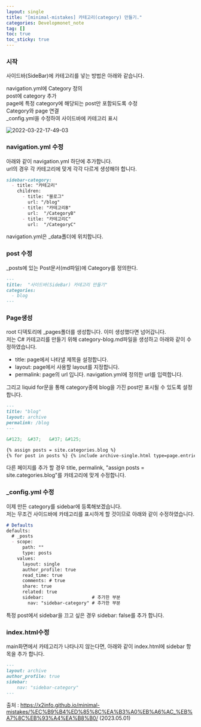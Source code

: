 ```yaml
---
layout: single
title: "[minimal-mistakes] 카테고리(category) 만들기."
categories: Developmonet_note
tag: []
toc: true
toc_sticky: true
---
```


### 시작  

사이드바(SideBar)에 카테고리를 넣는 방법은 아래와 같습니다.  

navigation.yml에 Category 정의  
post에 category 추가  
page에 특정 category에 해당되는 post만 포함되도록 수정  
Category와 page 연결  
_config.yml을 수정하여 사이드바에 카테고리 표시   



![2022-03-22-17-49-03](../../images/2023-05-01-Category/2022-03-22-17-49-03.png)  

### navigation.yml 수정  

아래와 같이 navigation.yml 하단에 추가합니다.  
url의 경우 각 카테고리에 맞게 각각 다르게 생성해야 합니다.  

```md
sidebar-category:
  - title: "카테고리"
    children:
      - title: "블로그"
        url: "/blog"
      - title: "카테고리B"
        url:  "/CategoryB"
      - title: "카테고리C"
        url:  "/CategoryC"
```

navigation.yml은 _data폴더에 위치합니다.  

### post 수정  

_posts에 있는 Post문서(md파일)에 Category를 정의한다.  

```md
---
title:  "사이드바(SideBar) 카테고리 만들기"
categories:
  - blog
---
```

### Page생성  

root 디덱토리에 _pages폴더를 생성합니다. 이미 생성했다면 넘어갑니다.  
저는 C# 카테고리를 만들기 위해 category-blog.md파일을 생성하고 아래와 같이 수정하였습니다.  

- title: page에서 나타낼 제목을 설정합니다.  
- layout: page에서 사용할 layout를 지정합니다.  
- permalink: page의 url 입니다. navigation.yml에 정의한 url를 입력합니다.  

그리고 liquid for문을 통해 category중에 blog을 가진 post만 표시될 수 있도록 설정합니다.  

```md
---
title: "blog"
layout: archive
permalink: /blog
---

&#123;	&#37; 	&#37; &#125;	

{% assign posts = site.categories.blog %}
{% for post in posts %} {% include archive-single.html type=page.entries_layout %} {% endfor %}
```

다른 페이지를 추가 할 경우 title, permalink, "assign posts = site.categories.blog"를 카테고리에 맞게 수정합니다.  

### _config.yml 수정  

이제 만든 category를 sidebar에 등록해보겠습니다.  
저는 무조건 사이드바에 카테고리를 표시하게 할 것이므로 아래와 같이 수정하였습니다.  

```md
# Defaults
defaults:
  # _posts
  - scope:
      path: ""
      type: posts
    values:
      layout: single
      author_profile: true
      read_time: true
      comments: # true
      share: true
      related: true
      sidebar:                  # 추가한 부분
        nav: "sidebar-category" # 추가한 부분
```

특정 post에서 sidebar을 끄고 싶은 경우 sidebar: false를 추가 합니다.  

### index.html수정  

main화면에서 카테고리가 나타나지 않는다면, 아래와 같이 index.html에 sidebar 항목을 추가 합니다.  

```md
---
layout: archive
author_profile: true
sidebar:
    nav: "sidebar-category"
---
```

출처 : https://x2info.github.io/minimal-mistakes/%EC%B9%B4%ED%85%8C%EA%B3%A0%EB%A6%AC_%EB%A7%8C%EB%93%A4%EA%B8%B0/  (2023.05.01)  